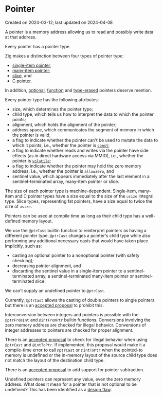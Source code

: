 # Pointer #

Created on 2024-03-12; last updated on 2024-04-08

A pointer is a memory address allowing us to read and possibly write data at that address.

Every pointer has a pointer type.

Zig makes a distinction between four types of pointer type:

- [single-item pointer](./single-item-pointer.md);
- [many-item pointer](./many-item-pointer.md);
- [slice](./slice.md), and
- [C pointer](./c-pointer.md).

In addition, [optional](./optional-pointer.md), [function](./function-pointer.md) and [type-erased](./type-erased-pointer.md) pointers deserve mention.

Every pointer type has the following attributes:

- size, which determines the pointer type;
- child type, which tells us how to interpret the data to which the pointer points;
- alignment, which holds the alignment of the pointer;
- address space, which communicates the segment of memory in which the pointer is valid;
- a flag to indicate whether the pointer can't be used to mutate the data to which it points, i.e., whether the pointer is [`const`](./const-pointer.md);
- a flag to indicate whether reads and writes via the pointer have side effects (as in direct hardware access via MMIO), i.e., whether the pointer is [`volatile`](./volatile.md);
- a flag to indicate whether the pointer may hold the zero memory address, i.e., whether the pointer is `allowzero`, and
- sentinel value, which appears immediately after the last element in a sentinel-terminated array, many-item pointer or slice.

The size of each pointer type is machine-dependent. Single-item, many-item and C pointer types have a size equal to the size of the `usize` integral type. Slice types, representing fat pointers, have a size equal to twice the size of `usize`.

Pointers can be used at compile time as long as their child type has a well-defined memory layout.

We use the `@ptrCast` builtin function to reinterpret pointers as having a different pointer type. `@ptrCast` changes a pointer's child type while also performing any additional necessary casts that would have taken place implicitly, such as:

- casting an optional pointer to a nonoptional pointer (with safety checking);
- decreasing pointer alignment, and
- discarding the sentinel value in a single-item pointer to a sentinel-terminated array, a sentinel-terminated many-item pointer or sentinel-terminated slice.

We can't supply an undefined pointer to `@ptrCast`.

Currently, `@ptrCast` allows the casting of double pointers to single pointers but there is an [accepted proposal][ziglang/zig issue 1890] to prohibit this.

Interconversion between integers and pointers is possible with the `@ptrFromInt` and `@intFromPtr` builtin functions. Conversions involving the zero memory address are checked for illegal behavior. Conversions of integer addresses to pointers are checked for proper alignment.

There is an [accepted proposal][ziglang/zig issue 2414] to check for illegal behavior when using `@ptrCast` and `@intToPtr`. If implemented, this proposal would make it a compile-time error to call `@ptrCast` or `@intToPtr` when the pointed-to memory is undefined or the in-memory layout of the source child type does not match the layout of the destination child type.

There is an [accepted proposal][ziglang/zig issue 1738] to add support for pointer subtraction.

Undefined pointers can represent any value, even the zero memory address. What does it mean for a pointer that is not optional to be undefined? This has been identified as a [design flaw][ziglang/zig issue 3325].

[ziglang/zig issue 1738]: https://github.com/ziglang/zig/issues/1738
[ziglang/zig issue 1890]: https://github.com/ziglang/zig/issues/1890
[ziglang/zig issue 2414]: https://github.com/ziglang/zig/issues/2414
[ziglang/zig issue 3325]: https://github.com/ziglang/zig/issues/3325
